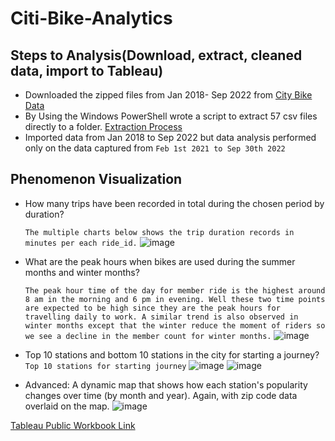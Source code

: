 # Citi-Bike-Analytics

## Steps to Analysis(Download, extract, cleaned data, import to Tableau)
* Downloaded the zipped files from Jan 2018- Sep 2022 from [City Bike Data](https://ride.citibikenyc.com/system-data)
* By Using the Windows PowerShell wrote a script to extract 57 csv files directly to a folder. [Extraction Process](https://stackoverflow.com/questions/28448202/i-want-to-extract-all-zip-files-in-a-given-directory-in-temp-using-powershell)
* Imported data from Jan 2018 to Sep 2022 but data analysis performed only on the data captured from `Feb 1st 2021 to Sep 30th 2022`

## Phenomenon Visualization
* How many trips have been recorded in total during the chosen period by duration?
  
  `The multiple charts below shows the trip duration records in minutes per each ride_id.` 
  ![image](https://user-images.githubusercontent.com/107435952/200425380-23f2559f-feaa-4702-9153-7bafc6476f5b.png)

* What are the peak hours when bikes are used during the summer months and winter months?
  
  `The peak hour time of the day for member ride is the highest around 8 am in the morning and 6 pm in evening. Well these two time points are expected to be high since they are the peak hours for travelling daily to work. A similar trend is also observed in winter months except that the winter reduce the moment of riders so we see a decline in the member count for winter months.`
  ![image](https://user-images.githubusercontent.com/107435952/200427680-ac063705-1f9e-40be-8835-5fcc32df0721.png)

* Top 10 stations and bottom 10 stations in the city for starting a journey?
`Top 10 stations for starting journey`
![image](https://user-images.githubusercontent.com/107435952/200428077-06418647-32a7-44a3-bc12-8bf8a0fa3c3d.png)
![image](https://user-images.githubusercontent.com/107435952/200428848-a801cd72-177f-4a26-8f32-58bc867fb0e9.png)

* Advanced: A dynamic map that shows how each station's popularity changes over time (by month and year). Again, with zip code data overlaid on the map.
![image](https://user-images.githubusercontent.com/107435952/200428532-1082539f-9e79-4e65-a881-8c0ef28a8f6b.png)


[Tableau Public Workbook Link](https://public.tableau.com/app/profile/christabel1108/viz/CitiBikeAnalysis_16673620780390/CitiBikeStory?publish=yes)
